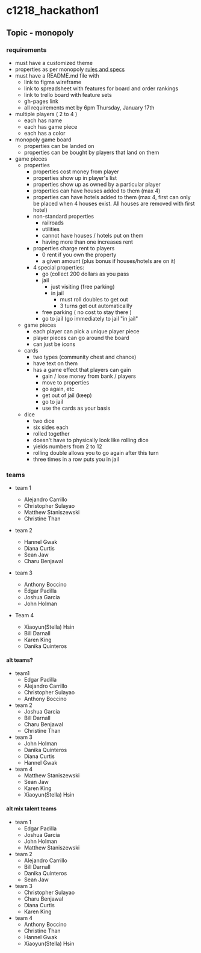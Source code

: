# c1218_hackathon1

## Topic - monopoly

### requirements
- must have a customized theme
- properties as per monopoly <a href="https://en.wikipedia.org/wiki/Monopoly_(game)" target="_blank">rules and specs</a>
- must have a README.md file with
  - link to figma wireframe
  - link to spreadsheet with features for board and order rankings
  - link to trello board with feature sets
  - gh-pages link
  - all requirements met by 6pm Thursday, January 17th
- multiple players ( 2 to 4 )
  - each has name
  - each has game piece
  - each has a color
- monopoly game board
  - properties can be landed on
  - properties can be bought by players that land on them
- game pieces
  - properties
    - properties cost money from player
    - properties show up in player's list
    - properties show up as owned by a particular player
    - properties can have houses added to them (max 4)
    - properties can have hotels added to them (max 4, first can only be placed when 4 houses exist.  All houses are removed with first hotel)
    - non-standard properties
      - railroads
      - utilities
      - cannot have houses / hotels put on them
      - having more than one increases rent
    - properties charge rent to players
      - 0 rent if you own the property
      - a given amount (plus bonus if houses/hotels are on it)
    - 4 special properties:
      - go (collect 200 dollars as you pass
      - jail
        - just visiting (free parking)
        - in jail 
          - must roll doubles to get out
          - 3 turns get out automaticallly
      - free parking ( no cost to stay there )
      - go to jail (go immediately to jail "in jail"
  - game pieces
    - each player can pick a unique player piece
    - player pieces can go around the board
    - can just be icons
  - cards
    - two types (community chest and chance)
    - have text on them
    - has a game effect that players can gain
      - gain / lose money from bank / players
      - move to properties
      - go again, etc
      - get out of jail (keep)
      - go to jail
      - use the cards as your basis
  - dice
    - two dice
    - six sides each
    - rolled together
    - doesn't have to physically look like rolling dice
    - yields numbers from 2 to 12
    - rolling double allows you to go again after this turn
    - three times in a row puts you in jail

### teams
- team 1
  - Alejandro Carrillo
  - Christopher Sulayao
  - Matthew Staniszewski
  - Christine Than
  
- team 2
  - Hannel Gwak
  - Diana Curtis
  - Sean Jaw
  - Charu Benjawal

- team 3
  - Anthony Boccino
  - Edgar Padilla
  - Joshua Garcia
  - John Holman
  
- Team 4
  - Xiaoyun(Stella) Hsin
  - Bill Darnall
  - Karen King
  - Danika Quinteros

#### alt teams?
- team1
  - Edgar Padilla
  - Alejandro Carrillo
  - Christopher Sulayao
  - Anthony Boccino
- team 2
  - Joshua Garcia
  - Bill Darnall
  - Charu Benjawal
  - Christine Than
- team 3
  - John Holman
  - Danika Quinteros
  - Diana Curtis
  - Hannel Gwak
- team 4
  - Matthew Staniszewski
  - Sean Jaw
  - Karen King
  - Xiaoyun(Stella) Hsin
  
#### alt mix talent teams
- team 1
  - Edgar Padilla
  - Joshua Garcia
  - John Holman
  - Matthew Staniszewski
- team 2
  - Alejandro Carrillo
  - Bill Darnall
  - Danika Quinteros
  - Sean Jaw
- team 3
  - Christopher Sulayao
  - Charu Benjawal
  - Diana Curtis	
  - Karen King
- team 4
  - Anthony Boccino	
  - Christine Than
  - Hannel Gwak	
  - Xiaoyun(Stella) Hsin

